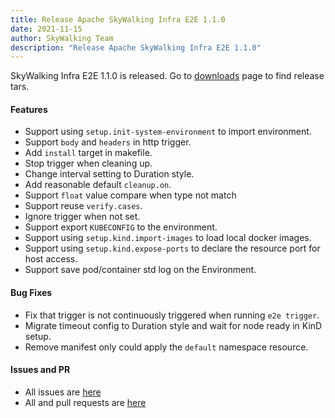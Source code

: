```yaml
---
title: Release Apache SkyWalking Infra E2E 1.1.0
date: 2021-11-15
author: SkyWalking Team
description: "Release Apache SkyWalking Infra E2E 1.1.0"
---
```


SkyWalking Infra E2E 1.1.0 is released. Go to [downloads](https://skywalking.apache.org/downloads) page to find release tars.

#### Features

- Support using `setup.init-system-environment` to import environment.
- Support `body` and `headers` in http trigger.
- Add `install` target in makefile.
- Stop trigger when cleaning up.
- Change interval setting to Duration style.
- Add reasonable default `cleanup.on`.
- Support `float` value compare when type not match
- Support reuse `verify.cases`.
- Ignore trigger when not set.
- Support export `KUBECONFIG` to the environment.
- Support using `setup.kind.import-images` to load local docker images.
- Support using `setup.kind.expose-ports` to declare the resource port for host access.
- Support save pod/container std log on the Environment.

#### Bug Fixes

- Fix that trigger is not continuously triggered when running `e2e trigger`.
- Migrate timeout config to Duration style and wait for node ready in KinD setup.
- Remove manifest only could apply the `default` namespace resource.

#### Issues and PR

- All issues are [here](https://github.com/apache/skywalking/milestone/102?closed=1)
- All and pull requests are [here](https://github.com/apache/skywalking-infra-e2e/pulls?q=is%3Apr+is%3Aclosed+milestone%3A1.1.0)
